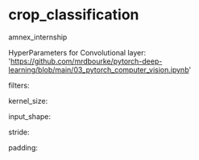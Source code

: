 # crop_classification
amnex_internship


HyperParameters for Convolutional layer: 'https://github.com/mrdbourke/pytorch-deep-learning/blob/main/03_pytorch_computer_vision.ipynb'

filters: 

kernel_size: 

input_shape: 

stride: 

padding: 

